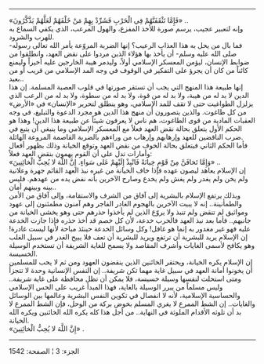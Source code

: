 ------------------------------------------------------------------------

«فَإِمَّا تَثْقَفَنَّهُمْ فِي الْحَرْبِ فَشَرِّدْ بِهِمْ مَنْ خَلْفَهُمْ لَعَلَّهُمْ يَذَّكَّرُونَ» ..  
وإنه لتعبير عجيب، يرسم صورة للأخذ المفزع، والهول المرعب، الذي يكفي
السماع به للهرب والشرود.  
فما بال من يحل به هذا العذاب الرعيب؟ إنها الضربة المروّعة يأمر الله تعالى
رسوله- صلى الله عليه وسلم- أن يأخذ بها هؤلاء الذين مردوا على نقض العهد،
وانطلقوا من ضوابط الإنسان، ليؤمن المعسكر الإسلامي أولاً، وليدمر هيبة
الخارجين عليه أخيراً وليمنع كائناً من كان أن يجرؤ على التفكير في الوقوف في
وجه المد الإسلامي من قريب أو من بعيد..  
إنها طبيعة هذا المنهج التي يجب أن تستقر صورتها في قلوب العصبة المسلمة.
إن هذا الدين لا بد له من هيبة، ولا بد له من قوة، ولا بد له من سطوة، ولا
بد له من الرعب الذي يزلزل الطواغيت حتى لا تقف للمد الإسلامي، وهو ينطلق
لتحرير «الإنسان» في «الأرض» من كل طاغوت. والذين يتصورون أن منهج هذا
الدين هو مجرد الدعوة والتبليغ، في وجه العقبات المادية من قوى الطاغوت، هم
ناس لا يعرفون شيئاً عن طبيعة هذا الدين! وهذا هو الحكم الأول يتعلق بحالة
نقض العهد فعلاً مع المعسكر الإسلامي وما ينبغي أن يتبع في ضرب الناقضين
للعهد وإرهابهم وإرهاب من وراءهم بالضربة القاصمة المروعة الهائلة.  
فأما الحكم الثاني فيتعلق بحالة الخوف من نقض العهد وتوقع الخيانة وذلك
بظهور أفعال وأمارات تدل على أن القوم يهمون بنقض العهد فعلاً:  
«وَإِمَّا تَخافَنَّ مِنْ قَوْمٍ خِيانَةً فَانْبِذْ إِلَيْهِمْ عَلى سَواءٍ. إِنَّ اللَّهَ لا يُحِبُّ الْخائِنِينَ»
..  
إن الإسلام يعاهد ليصون عهده فإذا خاف الخيانة من غيره نبذ العهد القائم
جهرة وعلانية ولم يخن ولم يغدر ولم يغش ولم يخدع وصارح الآخرين بأنه نفض
يده من عهدهم. فليس بينه وبينهم أمان..  
وبذلك يرتفع الإسلام بالبشرية إلى آفاق من الشرف والاستقامة، وإلى آفاق من
الأمن والطمأنينة.. إنه لا يبيت الآخرين بالهجوم الغادر الفاجر وهم آمنون
مطمئنون إلى عهود ومواثيق لم تنقض ولم تنبذ ولا يروّع الذين لم يأخذوا حذرهم
حتى وهو يخشى الخيانة من جانبهم.. فأما بعد نبذ العهد فالحرب خدعة، لأن كل
خصم قد أخذ حذره فإذا جازت الخدعة عليه فهو غير مغدور به إنما هو غافل! وكل
وسائل الخدعة حينئذ مباحة لأنها ليست غادرة! إن الإسلام يريد للبشرية أن
ترتفع ويريد للبشرية أن تعف فلا يبيح الغدر في سبيل الغلب وهو يكافح لأسمى
الغايات وأشرف المقاصد ولا يسمح للغاية الشريفة أن تستخدم الوسيلة
الخسيسة.  
إن الإسلام يكره الخيانة، ويحتقر الخائنين الذين ينقضون العهود ومن ثم لا
يحب للمسلمين أن يخونوا أمانة العهد في سبيل غاية مهما تكن شريفة.. إن
النفس الإنسانية وحدة لا تتجزأ ومتى استحلت لنفسها وسيلة خسيسة، فلا يمكن
أن تظل محافظة على غاية شريفة.. وليس مسلماً من يبرر الوسيلة بالغاية، فهذا
المبدأ غريب على الحس الإسلامي والحساسية الإسلامية، لأنه لا انفصال في
تكوين النفس البشرية وعالمها بين الوسائل والغايات.. إن الشط الممرع لا
يغري المسلم بخوض بركة من الوحل، فإن الشط الممرع لا بد أن تلوثه الأقدام
الملوثة في النهاية.. من أجل هذا كله يكره الله الخائنين ويكره الله
الخيانة.  
«إِنَّ اللَّهَ لا يُحِبُّ الْخائِنِينَ» .

------------------------------------------------------------------------

الجزء: 3 ¦ الصفحة: 1542
